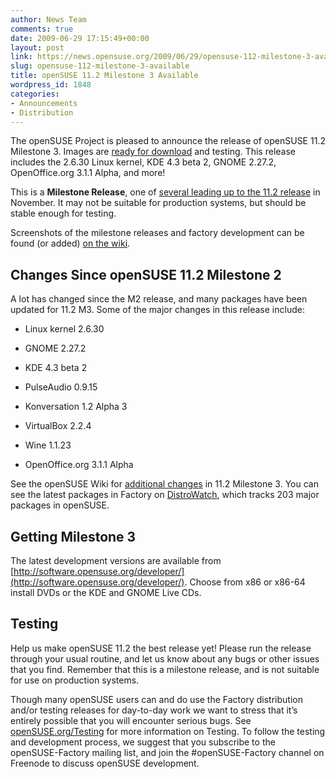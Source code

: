 ```yaml
---
author: News Team
comments: true
date: 2009-06-29 17:15:49+00:00
layout: post
link: https://news.opensuse.org/2009/06/29/opensuse-112-milestone-3-available/
slug: opensuse-112-milestone-3-available
title: openSUSE 11.2 Milestone 3 Available
wordpress_id: 1848
categories:
- Announcements
- Distribution
---
```


The openSUSE Project is pleased to announce the release of openSUSE 11.2 Milestone 3. Images are [ready for download](http://software.opensuse.org/developer) and testing. This release includes the 2.6.30 Linux kernel, KDE 4.3 beta 2, GNOME 2.27.2, OpenOffice.org 3.1.1 Alpha, and more!

This is a **Milestone Release**, one of [several leading up to the 11.2 release](http://en.opensuse.org/Roadmap) in November. It may not be suitable for production systems, but should be stable enough for testing.

Screenshots of the milestone releases and factory development can be found (or added) [on the wiki](http://en.opensuse.org/Screenshots/11.2_Milestones).


## Changes Since openSUSE 11.2 Milestone 2


A lot has changed since the M2 release, and many packages have been updated for 11.2 M3. Some of the major changes in this release include:



	
  * Linux kernel 2.6.30

	
  * GNOME 2.27.2

	
  * KDE 4.3 beta 2

	
  * PulseAudio 0.9.15

	
  * Konversation 1.2 Alpha 3

	
  * VirtualBox 2.2.4

	
  * Wine 1.1.23

	
  * OpenOffice.org 3.1.1 Alpha


See the openSUSE Wiki for [additional changes](http://en.opensuse.org/Factory/News) in 11.2 Milestone 3. You can see the latest packages in Factory on [DistroWatch](http://distrowatch.com/table.php?distribution=suse), which tracks 203 major packages in openSUSE.


## Getting Milestone 3


The latest development versions are available from [http://software.opensuse.org/developer/](http://software.opensuse.org/developer/). Choose from x86 or x86-64 install DVDs or the KDE and GNOME Live CDs.


## Testing


Help us make openSUSE 11.2 the best release yet! Please run the release through your usual routine, and let us know about any bugs or other issues that you find. Remember that this is a milestone release, and is not suitable for use on production systems.

Though many openSUSE users can and do use the Factory distribution and/or testing releases for day-to-day work we want to stress that it’s entirely possible that you will encounter serious bugs. See [openSUSE.org/Testing](http://en.opensuse.org/Testing) for more information on Testing. To follow the testing and development process, we suggest that you subscribe to the openSUSE-Factory mailing list, and join the #openSUSE-Factory channel on Freenode to discuss openSUSE development.
